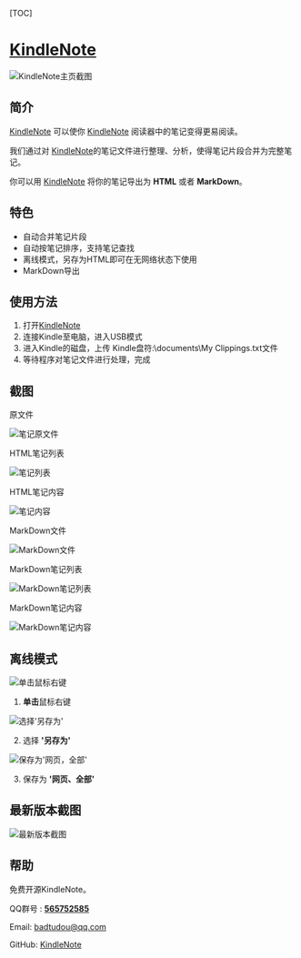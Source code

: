 [TOC]
# [KindleNote][kindlenote]
![KindleNote主页截图][img-kindlenote]
## 简介 ##

[KindleNote][kindlenote] 可以使你 [KindleNote][kindlenote] 阅读器中的笔记变得更易阅读。

我们通过对 [KindleNote][kindlenote]的笔记文件进行整理、分析，使得笔记片段合并为完整笔记。
    
你可以用 [KindleNote][kindlenote] 将你的笔记导出为 **HTML** 或者 **MarkDown**。

## 特色 ##

+ 自动合并笔记片段
+ 自动按笔记排序，支持笔记查找
+ 离线模式，另存为HTML即可在无网络状态下使用
+ MarkDown导出

## 使用方法 ##
1. 打开[KindleNote][kindlenote]
2. 连接Kindle至电脑，进入USB模式
3. 进入Kindle的磁盘，上传 Kindle盘符:\documents\My Clippings.txt文件
4. 等待程序对笔记文件进行处理，完成

## 截图 ##
原文件

![笔记原文件][img-kindlenote-notefile]

HTML笔记列表

![笔记列表][img-kindlenote-notelist]

HTML笔记内容

![笔记内容][img-kindlenote-notetext]

MarkDown文件

![MarkDown文件][img-kindlenote-markdown]

MarkDown笔记列表

![MarkDown笔记列表][img-kindlenote-markdownlist]

MarkDown笔记内容

![MarkDown笔记内容][img-kindlenote-markdownnote]

## 离线模式 ##
![单击鼠标右键][img-guide-mouse]

1. **单击**鼠标右键
    
![选择'另存为'][img-guide-saveas]

2. 选择 **'另存为'**
    
![保存为'网页，全部'][img-guide-allweb]
    
3. 保存为 **'网页、全部'**

## 最新版本截图 ##
![最新版本截图][img-kindlenote-latest]

## 帮助 ##
免费开源KindleNote。

QQ群号 : **[565752585][kindlenote-QQgroup]**

Email:  badtudou@qq.com

GitHub: [KindleNote][kindlenote-GitHub]

[kindlenote]: http://119.29.227.85/kindlenote/ "你的Kindle笔记，我懂"

[kindlenote-QQgroup]: http://jq.qq.com/?_wv=1027&k=27JudDz "点击链接加入群【KindleNote】"

[kindlenote-GitHub]:https://github.com/BadTudou/KindleNote "https://github.com/BadTudou/KindleNote"

[img-kindlenote]:https://raw.githubusercontent.com/BadTudou/KindleNote/0fea7f551aff910bb50a8ded431e13d9c5c30823/demo/homepage.png "KindleNote主页"

[img-kindlenote-latest]:https://raw.githubusercontent.com/BadTudou/KindleNote/aa730f05656cf8b47d12ca09c223fa00839f5358/demo/homepage-latest.png "最新版本截图"

[img-kindlenote-notelist]:https://raw.githubusercontent.com/BadTudou/KindleNote/master/demo/notelist.png "笔记列表"

[img-kindlenote-notetext]:https://raw.githubusercontent.com/BadTudou/KindleNote/master/demo/notetext.png "笔记内容"

[img-kindlenote-markdown]:https://raw.githubusercontent.com/BadTudou/KindleNote/master/demo/MarkDown.png "MarkDown文件"
[img-kindlenote-markdownlist]:https://raw.githubusercontent.com/BadTudou/KindleNote/master/demo/MarkDown-list.png "MarkDown笔记列表"

[img-kindlenote-markdownnote]:https://raw.githubusercontent.com/BadTudou/KindleNote/master/demo/MarkDown-note.png "MarkDown笔记内容"
[img-kindlenote-notefile]:https://raw.githubusercontent.com/BadTudou/KindleNote/master/demo/notefile.png "笔记文件"

[img-guide-mouse]:https://raw.githubusercontent.com/BadTudou/KindleNote/master/images/guide/mouse.png "单击鼠标右键"

[img-guide-saveas]:https://raw.githubusercontent.com/BadTudou/KindleNote/master/images/guide/saveas.png "另存为"

[img-guide-allweb]:https://raw.githubusercontent.com/BadTudou/KindleNote/master/images/guide/allweb.png "保存为'网页，全部'"